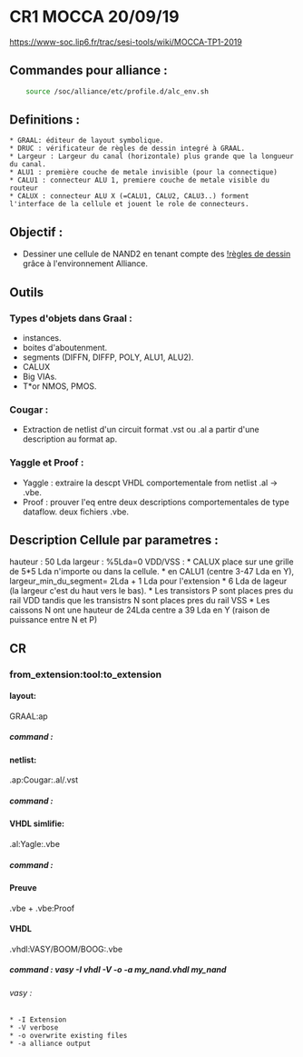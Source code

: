 
# CR1 MOCCA  20/09/19
https://www-soc.lip6.fr/trac/sesi-tools/wiki/MOCCA-TP1-2019

## Commandes pour alliance :
```bash
	source /soc/alliance/etc/profile.d/alc_env.sh
```

## Definitions :
	* GRAAL: éditeur de layout symbolique.
	* DRUC : vérificateur de règles de dessin integré à GRAAL.
	* Largeur : Largeur du canal (horizontale) plus grande que la longueur du canal.
	* ALU1 : première couche de metale invisible (pour la connectique)
	* CALU1 : connecteur ALU 1, premiere couche de metale visible du routeur
	* CALUX : connecteur ALU X (=CALU1, CALU2, CALU3..) forment l'interface de la cellule et jouent le role de connecteurs. 

## Objectif :
* Dessiner une cellule de NAND2 en tenant compte des [!règles de dessin](https://www-soc.lip6.fr/trac/sesi-tools/attachment/wiki/MOCCA-TP1-2019/symb_rules00-1.pdf) grâce à
l'environnement Alliance.

## Outils
### Types d'objets dans Graal :
* instances.
* boites d'aboutenment.
* segments (DIFFN, DIFFP, POLY, ALU1, ALU2).
* CALUX
* Big VIAs.
* T*or NMOS, PMOS.

### Cougar :
* Extraction de netlist d'un circuit format .vst ou .al a partir d'une description
au format ap.

### Yaggle et Proof :
* Yaggle : extraire la descpt VHDL comportementale from netlist .al -> .vbe.
* Proof : prouver l'eq entre deux descriptions comportementales de type dataflow. deux fichiers .vbe.

## Description Cellule par parametres :
hauteur : 50 Lda
largeur : %5Lda=0
VDD/VSS :
	* CALUX place sur une grille de 5*5 Lda n'importe ou dans la cellule.
	* en CALU1 (centre 3-47 Lda en Y), largeur_min_du_segment= 2Lda + 1 Lda pour
	    l'extension
	* 6 Lda de lageur (la largeur c'est du haut vers le bas).
	* Les transistors P sont places pres du rail VDD tandis que les
	    transistrs N sont places pres du rail VSS
	* Les caissons N ont une hauteur de 24Lda centre a 39 Lda en Y (raison
	    de puissance entre N et P)

## CR
### from_extension:tool:to_extension

#### layout:
GRAAL:ap
##### command : 

#### netlist:
.ap:Cougar:.al/.vst
##### command : 

#### VHDL simlifie:
.al:Yagle:.vbe
##### command : 

#### Preuve
.vbe + .vbe:Proof

#### VHDL
.vhdl:VASY/BOOM/BOOG:.vbe
##### command : vasy -I vhdl -V -o -a my_nand.vhdl my_nand
###### vasy :
	* -I Extension
	* -V verbose	
	* -o overwrite existing files
	* -a alliance output
